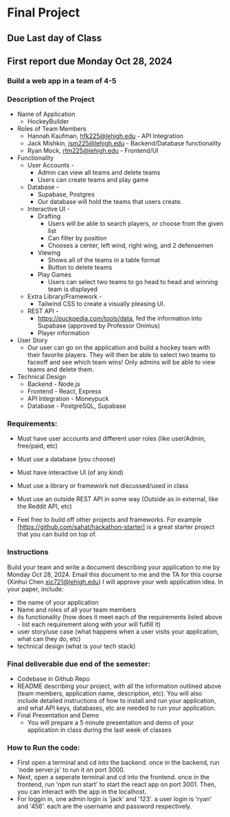 # Final Project

## Due Last day of Class
## First report due Monday Oct 28, 2024

### Build a web app in a team of 4-5

### Description of the Project
* Name of Application
	* HockeyBuilder 
* Roles of Team Members
	* Hannah Kaufman, hfk225@lehigh.edu  - API Integration
	* Jack Mishkin, jsm225@lehigh.edu  - Backend/Database functionality
	* Ryan Mock, rtm225@lehigh.edu - Frontend/UI
* Functionality
	* User Accounts - 
		* Admin can view all teams and delete teams
		* Users can create teams and play game
	* Database - 
		* Supabase, Postgres
		* Our database will hold the teams that users create. 
	* Interactive UI - 
		* Drafting
			* Users will be able to search players, or choose from the given list
			* Can filter by position
			* Chooses a center, left wind, right wing, and 2 defensemen
		* Viewing
			* Shows all of the teams in a table format
			* Button to delete teams
		* Play Games
			* Users can select two teams to go head to head and winning team is displayed
	* Extra Library/Framework - 
		* Tailwind CSS to create a visually pleasing UI.
	* REST API - 
		* https://puckpedia.com/tools/data, fed the information into Supabase (approved by Professor Onimus)
		* Player information
* User Story
	* Our user can go on the application and build a hockey team with their favorite players. They will then be able to select two teams to faceoff and see which team wins! Only admins will be able to view teams and delete them.
* Technical Design
	* Backend - Node.js
	* Frontend - React, Express
	* API Integration - Moneypuck
	* Database - PostgreSQL, Supabase


### Requirements:
* Must have user accounts and different user roles (like user/Admin, free/paid, etc)
* Must use a database (you choose)
* Must have interactive UI (of any kind)
* Must use a library or framework not discussed/used in class
* Must use an outside REST API in some way (Outside as in external, like the Reddit API, etc)

* Feel free to build off other projects and frameworks. For example [https://github.com/sahat/hackathon-starter] is a great starter project that you can build on top of. 

### Instructions
Build your team and write a document describing your application to me by Monday Oct 28, 2024. Email this document to me and the TA for this course (Xinhui Chen xic721@lehigh.edu)  I will approve your web application idea. In your paper, include:
* the name of your application
* Name and roles of all your team members
* its functionality (how does it meet each of the requirements listed above - list each requirement along with your will fulfill it)
* user story/use case (what happens when a user visits your application, what can they do, etc)
* technical design (what is your tech stack)


### Final deliverable due end of the semester:
* Codebase in Github Repo
* README describing your project, with all the information outlined above (team members, application name, description, etc). You will also include detailed instructions of how to install and run your application, and what API keys, databases, etc are needed to run your application.
* Final Presentation and Demo
  * You will prepare a 5 minute presentation and demo of your application in class during the last week of classes

### How to Run the code:
* First open a terminal and cd into the backend. once in the backend, run 'node server.js' to run it on port 3000.
* Next, open a seperate terminal and cd into the frontend. once in the frontend, run 'npm run start' to start the react app on port 3001. Then, you can interact with the app in the localhost. 
* For loggin in, one admin login is 'jack' and '123'. a user login is 'ryan' and '456'. each are the username and password respectively. 